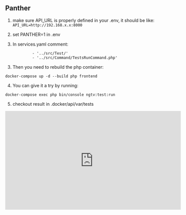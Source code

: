## Panther

1. make sure API_URL is properly defined in your .env, it should be like: 
 `API_URL=http://192.168.x.x:8000`
2. set PANTHER=1 in .env

3. In services.yaml comment:
````
            - '../src/Test/'
            - '../src/Command/TestsRunCommand.php'
````

3. Then you need to rebuild the php container:
````
docker-compose up -d --build php frontend
````
4. You can give it a try by running:
````
docker-compose exec php bin/console ngtv:test:run
````
5. checkout result in .docker/api/var/tests

<iframe width="560" height="315" src="https://www.youtube.com/embed/hJqQNKHvHBw" title="YouTube video player" frameborder="0" allow="accelerometer; autoplay; clipboard-write; encrypted-media; gyroscope; picture-in-picture" allowfullscreen></iframe>

